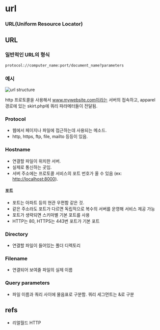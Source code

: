 # url

### URL\(Uniform Resource Locator\)

## URL

### 일반적인 URL의 형식

```text
protocol://computer_name:port/document_name?parameters
```

### 예시

![url structure](https://www.rankwatch.com/learning/sites/default/files/2.jpg)

http 프로토콜을 사용해서 www.mywebsite.com이라는 서버의 접속하고, apparel 경로에 있는 skirt.php에 쿼리 파라메터들이 전달됨.

### Protocol

* 웹에서 페이지나 파일에 접근하는데 사용되는 메소드.
* http, https, ftp, file, mailto 등등이 있음.

### Hostname

* 연결할 파일이 위치한 서버.
* 실제로 통신하는 곳임.
* 서버 주소에는 프로토콜 서비스의 포트 번호가 올 수 있음 \(ex: [http://localhost:8000](http://localhost:8000)\).

#### 포트

* 포트는 아파트 등의 현관 우편함 같은 것.
* 같은 주소라도 포트가 다르면 독립적으로 복수의 서버를 운영해 서비스 제공 가능
* 포트가 생략되면 스키마별 기본 포트를 사용
* HTTP는 80, HTTPS는 443번 포트가 기본 포트

### Directory

* 연결할 파일이 들어있는 폴더 디렉토리

### Filename

* 연결되어 보여줄 파일의 실제 이름

### Query parameters

* 파일 이름과 쿼리 사이에 물음표로 구분함. 쿼리 세그먼트는 &로 구분

## refs

* 리얼월드 HTTP

